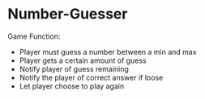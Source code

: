 # Number-Guesser

Game Function:
- Player must guess a number between a min and max
- Player gets a certain amount of guess
- Notify player of guess remaining
- Notify the player of correct answer if loose
- Let player choose to play again
